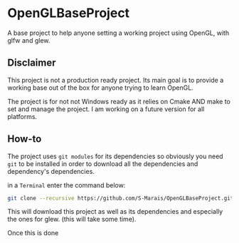 # OpenGLBaseProject
A base project to help anyone setting a working project using OpenGL, with glfw and glew.

## Disclaimer
This project is not a production ready project. Its main goal is to provide a working base out of the box for anyone trying to learn OpenGL.

The project is for not not Windows ready as it relies on Cmake AND make to set and manage the project.
I am working on a future version for all platforms.

## How-to
The project uses `git modules` for its dependencies so obviously you need `git` to be installed in order to download 
all the dependencies and dependency's dependencies.

in a `Terminal` enter the command below:
```bash
git clone --recursive https://github.com/S-Marais/OpenGLBaseProject.git OpenGLBaseProject
```
This will download this project as well as its dependencies and especially the ones for glew. (this will take some time).

Once this is done 